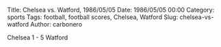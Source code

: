 Title: Chelsea vs. Watford, 1986/05/05
Date: 1986/05/05 00:00
Category: sports
Tags: football, football scores, Chelsea, Watford
Slug: chelsea-vs-watford
Author: carbonero


Chelsea 1 - 5 Watford
